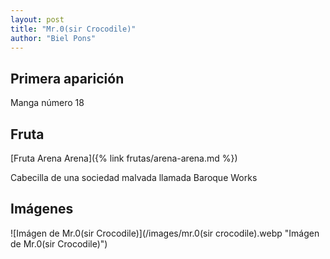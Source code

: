 ```yaml
---
layout: post
title: "Mr.0(sir Crocodile)"
author: "Biel Pons"
---
```


## Primera aparición

Manga número 18

## Fruta

[Fruta Arena Arena]({% link frutas/arena-arena.md %})

Cabecilla de una sociedad malvada llamada Baroque Works

## Imágenes

![Imágen de Mr.0(sir Crocodile)](/images/mr.0(sir crocodile).webp "Imágen de Mr.0(sir Crocodile)")
